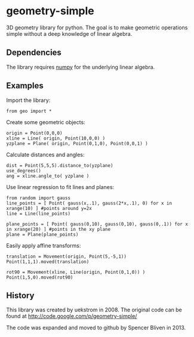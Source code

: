 geometry-simple
===============

3D geometry library for python. The goal is to make geometric operations simple without a deep knowledge of linear algebra.


Dependencies
------------

The library requires [numpy](http://www.numpy.org) for the underlying linear algebra.


Examples
--------

Import the library:

    from geo import *

Create some geometric objects:

    origin = Point(0,0,0)
    xline = Line( origin, Point(10,0,0) )
    yzplane = Plane( origin, Point(0,1,0), Point(0,0,1) )

Calculate distances and angles:

    dist = Point(5,5,5).distance_to(yzplane)
    use_degrees()
    ang = xline.angle_to( yzplane )

Use linear regression to fit lines and planes:

    from random import gauss
    line_points = [ Point( gauss(x,.1), gauss(2*x,.1), 0) for x in xrange(10) ] #points around y=2x
    line = Line(line_points)
    
    plane_points = [ Point( gauss(0,10), gauss(0,10), gauss(0,.1)) for x in xrange(20) ] #points in the xy plane
    plane = Plane(plane_points)
    
Easily apply affine transforms:

    translation = Movement(origin, Point(5,-5,1))
    Point(1,1,1).moved(translation)
    
    rot90 = Movement(xline, Line(origin, Point(0,1,0)) )
    Point(1,5,0).moved(rot90)


History
-------

This library was created by uekstrom in 2008. The original code can be found at http://code.google.com/p/geometry-simple/

The code was expanded and moved to github by Spencer Bliven in 2013.
